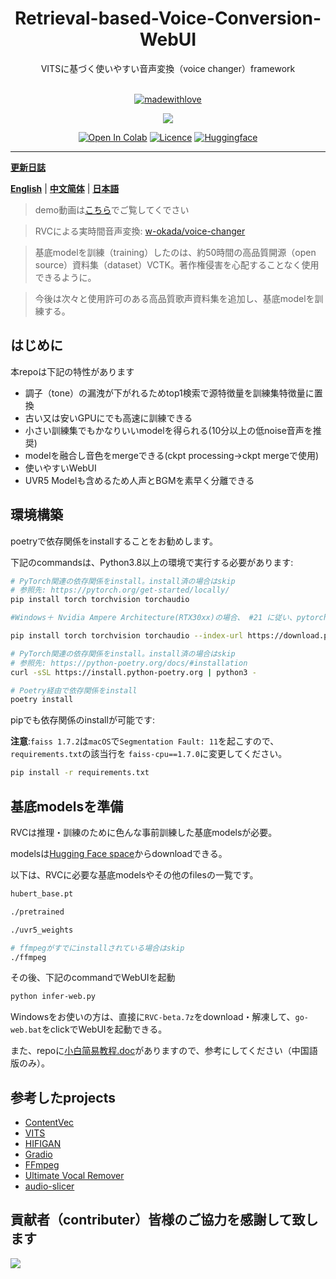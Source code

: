 <div align="center">

<h1>Retrieval-based-Voice-Conversion-WebUI</h1>
VITSに基づく使いやすい音声変換（voice changer）framework<br><br>

[![madewithlove](https://forthebadge.com/images/badges/built-with-love.svg)](https://github.com/liujing04/Retrieval-based-Voice-Conversion-WebUI)

<img src="https://counter.seku.su/cmoe?name=rvc&theme=r34" /><br>

[![Open In Colab](https://img.shields.io/badge/Colab-F9AB00?style=for-the-badge&logo=googlecolab&color=525252)](https://colab.research.google.com/github/liujing04/Retrieval-based-Voice-Conversion-WebUI/blob/main/Retrieval_based_Voice_Conversion_WebUI.ipynb)
[![Licence](https://img.shields.io/github/license/liujing04/Retrieval-based-Voice-Conversion-WebUI?style=for-the-badge)](https://github.com/liujing04/Retrieval-based-Voice-Conversion-WebUI/blob/main/%E4%BD%BF%E7%94%A8%E9%9C%80%E9%81%B5%E5%AE%88%E7%9A%84%E5%8D%8F%E8%AE%AE-LICENSE.txt)
[![Huggingface](https://img.shields.io/badge/🤗%20-Spaces-blue.svg?style=for-the-badge)](https://huggingface.co/lj1995/VoiceConversionWebUI/tree/main/)

</div>

------

[**更新日誌**](https://github.com/liujing04/Retrieval-based-Voice-Conversion-WebUI/blob/main/Changelog_CN.md)

[**English**](./README.en.md) | [**中文简体**](./README.md) | [**日本語**](./README.ja.md)

> demo動画は[こちら](https://www.bilibili.com/video/BV1pm4y1z7Gm/)でご覧してくでさい

> RVCによる実時間音声変換: [w-okada/voice-changer](https://github.com/w-okada/voice-changer)

> 基底modelを訓練（training）したのは、約50時間の高品質開源（open source）資料集（dataset）VCTK。著作権侵害を心配することなく使用できるように。

> 今後は次々と使用許可のある高品質歌声資料集を追加し、基底modelを訓練する。

## はじめに
本repoは下記の特性があります

+ 調子（tone）の漏洩が下がれるためtop1検索で源特徴量を訓練集特徴量に置換
+ 古い又は安いGPUにでも高速に訓練できる
+ 小さい訓練集でもかなりいいmodelを得られる(10分以上の低noise音声を推奨)
+ modelを融合し音色をmergeできる(ckpt processing->ckpt mergeで使用)
+ 使いやすいWebUI
+ UVR5 Modelも含めるため人声とBGMを素早く分離できる

## 環境構築
poetryで依存関係をinstallすることをお勧めします。

下記のcommandsは、Python3.8以上の環境で実行する必要があります:
```bash
# PyTorch関連の依存関係をinstall。install済の場合はskip
# 参照先: https://pytorch.org/get-started/locally/
pip install torch torchvision torchaudio

#Windows＋ Nvidia Ampere Architecture(RTX30xx)の場合、 #21 に従い、pytorchに対応するcuda versionを指定する必要があります。

pip install torch torchvision torchaudio --index-url https://download.pytorch.org/whl/cu117

# PyTorch関連の依存関係をinstall。install済の場合はskip
# 参照先: https://python-poetry.org/docs/#installation
curl -sSL https://install.python-poetry.org | python3 -

# Poetry経由で依存関係をinstall
poetry install
```

pipでも依存関係のinstallが可能です:

**注意**:`faiss 1.7.2`は`macOS`で`Segmentation Fault: 11`を起こすので、`requirements.txt`の該当行を `faiss-cpu==1.7.0`に変更してください。

```bash
pip install -r requirements.txt
```

## 基底modelsを準備
RVCは推理・訓練のために色んな事前訓練した基底modelsが必要。

modelsは[Hugging Face space](https://huggingface.co/lj1995/VoiceConversionWebUI/tree/main/)からdownloadできる。

以下は、RVCに必要な基底modelsやその他のfilesの一覧です。
```bash
hubert_base.pt

./pretrained 

./uvr5_weights

# ffmpegがすでにinstallされている場合はskip
./ffmpeg
```
その後、下記のcommandでWebUIを起動
```bash
python infer-web.py
```
Windowsをお使いの方は、直接に`RVC-beta.7z`をdownload・解凍して、`go-web.bat`をclickでWebUIを起動できる。

また、repoに[小白简易教程.doc](./小白简易教程.doc)がありますので、参考にしてください（中国語版のみ）。

## 参考したprojects
+ [ContentVec](https://github.com/auspicious3000/contentvec/)
+ [VITS](https://github.com/jaywalnut310/vits)
+ [HIFIGAN](https://github.com/jik876/hifi-gan)
+ [Gradio](https://github.com/gradio-app/gradio)
+ [FFmpeg](https://github.com/FFmpeg/FFmpeg)
+ [Ultimate Vocal Remover](https://github.com/Anjok07/ultimatevocalremovergui)
+ [audio-slicer](https://github.com/openvpi/audio-slicer)

## 貢献者（contributer）皆様のご協力を感謝して致します
<a href="https://github.com/liujing04/Retrieval-based-Voice-Conversion-WebUI/graphs/contributors" target="_blank">
  <img src="https://contrib.rocks/image?repo=liujing04/Retrieval-based-Voice-Conversion-WebUI" />
</a>
